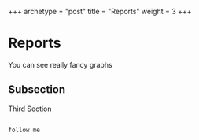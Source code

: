 +++
archetype = "post"
title = "Reports"
weight = 3
+++

Reports
=======

You can see really fancy graphs

Subsection
----------

Third Section
~~~~~~~~~~~~~~

follow me
